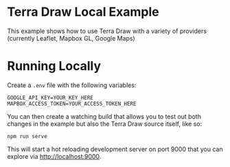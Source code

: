 # Terra Draw Local Example

This example shows how to use Terra Draw with a variety of providers (currently Leaflet, Mapbox GL, Google Maps)

# Running Locally

Create a `.env` file with the following variables:

```
GOOGLE_API_KEY=YOUR_KEY_HERE
MAPBOX_ACCESS_TOKEN=YOUR_ACCESS_TOKEN_HERE
```

You can then create a watching build that allows you to test out both changes in the example but also the Terra Draw source itself, like so:

`npm run serve`

This will start a hot reloading development server on port 9000 that you can explore via [http://localhost:9000](http://localhost:9000). 
